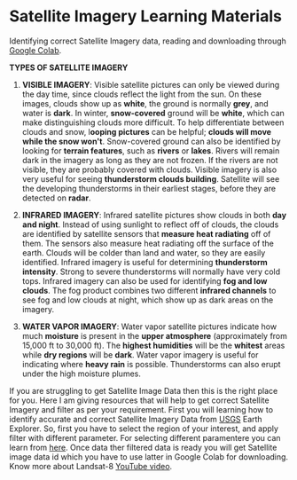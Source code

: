 # Satellite Imagery Learning Materials
Identifying correct Satellite Imagery data, reading and downloading through [Google Colab](https://colab.research.google.com/github/tensorflow/examples/blob/master/courses/udacity_intro_to_tensorflow_for_deep_learning/l01c01_introduction_to_colab_and_python.ipynb).

**TYPES OF SATELLITE IMAGERY**

1. **VISIBLE IMAGERY**: Visible satellite pictures can only be viewed during the day time, since clouds reflect the light from the sun. On these images, clouds show up as **white**, the ground is normally **grey**, and water is **dark**. In winter, **snow-covered** ground will be **white**, which can make distinguishing clouds more difficult. To help differentiate between clouds and snow, l**ooping pictures** can be helpful; **clouds will move while the snow won't**. Snow-covered ground can also be identified by looking for **terrain features**, such as **rivers** or **lakes**. Rivers will remain dark in the imagery as long as they are not frozen. If the rivers are not visible, they are probably covered with clouds. Visible imagery is also very useful for seeing **thunderstorm clouds building**. Satellite will see the developing thunderstorms in their earliest stages, before they are detected on **radar**.

2. **INFRARED IMAGERY**: Infrared satellite pictures show clouds in both **day and night**. Instead of using sunlight to reflect off of clouds, the clouds are identified by satellite sensors that **measure heat radiating** off of them. The sensors also measure heat radiating off the surface of the earth. Clouds will be colder than land and water, so they are easily identified. Infrared imagery is useful for determining **thunderstorm intensity**. Strong to severe thunderstorms will normally have very cold tops. Infrared imagery can also be used for identifying **fog and low clouds**. The fog product combines two different **infrared channels** to see fog and low clouds at night, which show up as dark areas on the imagery.

3. **WATER VAPOR IMAGERY**: Water vapor satellite pictures indicate how much **moisture** is present in the **upper atmosphere** (approximately from 15,000 ft to 30,000 ft). The **highest humidities** will be the **whitest** areas while **dry regions** will be **dark**. Water vapor imagery is useful for indicating where **heavy rain** is possible. Thunderstorms can also erupt under the high moisture plumes.

If you are struggling to get Satellite Image Data then this is the right place for you. Here I am giving resources that will help to get correct Satellite Imagery and filter as per your requirement. First you will learning how to identify accurate and correct Satellite Imagery Data from [USGS](https://earthexplorer.usgs.gov/) Earth Explorer. So, first you have to select the region of your interest, and apply filter with different parameter. For selecting different paramentere you can learn from [here](https://towardsdatascience.com/access-satellite-imagery-with-aws-and-google-colab-4660178444f5). Once data ther filtered data is ready you will get Satellite image data id which you have to use latter in Google Colab for downloading. 
Know more about Landsat-8 [YouTube video](https://www.youtube.com/watch?v=A6WzAc1FTeA). 